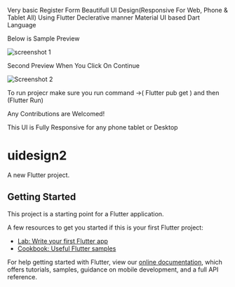 Very basic Register Form Beautifull UI Design(Responsive For Web, Phone & Tablet All) Using Flutter Declerative manner Material UI based Dart Language



Below is Sample Preview



![screenshot 1](https://user-images.githubusercontent.com/88980729/188312811-a02bc3d4-8e85-45bb-a28e-e2716a6e459e.png)



Second Preview When You Click On Continue



![Screenshot 2](https://user-images.githubusercontent.com/88980729/188312782-59bc1b02-d895-4f07-96aa-2ba98fc1ec66.png)




To run projecr make sure you run command ->( Flutter pub get ) and then (Flutter Run)



Any Contributions are Welcomed!

This UI is Fully Responsive for any phone tablet or Desktop 




# uidesign2

A new Flutter project.

## Getting Started

This project is a starting point for a Flutter application.

A few resources to get you started if this is your first Flutter project:

- [Lab: Write your first Flutter app](https://flutter.dev/docs/get-started/codelab)
- [Cookbook: Useful Flutter samples](https://flutter.dev/docs/cookbook)

For help getting started with Flutter, view our
[online documentation](https://flutter.dev/docs), which offers tutorials,
samples, guidance on mobile development, and a full API reference.
